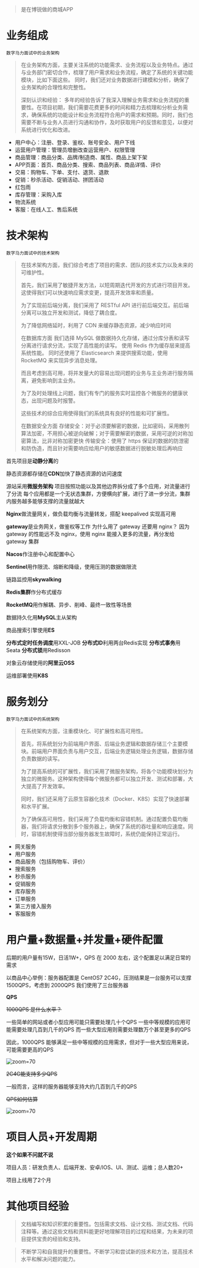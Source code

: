 > 是在博锐做的商城APP

# 业务组成

`数字马力面试中的业务架构`

> 在业务架构方面，主要关注系统的功能需求、业务流程以及业务特点。通过与业务部门密切合作，梳理了用户需求和业务流程，确定了系统的关键功能模块，比如下面这些。
> 同时，我们还对业务数据进行建模和分析，确保了业务架构的合理性和完整性。
>
> 深刻认识和经验：
> 多年的经验告诉了我深入理解业务需求和业务流程的重要性。在项目初期，我们需要花费更多的时间和精力去梳理和分析业务需求，确保系统的功能设计和业务流程符合用户的需求和预期。同时，我们也需要不断与业务人员进行沟通和协作，及时获取用户的反馈和意见，以便对系统进行优化和改进。

- 用户中心：注册、登录、鉴权、账号安全、用户下线
- 运营用户管理：管理员增删改查运营用户、权限管理
- 商品管理：商品分类、品牌/制造商、属性、商品上架下架
- APP页面：首页、商品分类、搜索、商品列表、商品详情、评价
- 交易：购物车、下单、支付、退货、退款
- 促销：秒杀活动、促销活动、拼团活动
- 红包雨
- 库存管理：采购入库
- 物流系统
- 客服：在线人工、售后系统

# 技术架构

`数字马力面试中的技术架构`

> 在技术架构方面，我们综合考虑了项目的需求、团队的技术实力以及未来的可维护性。
>
> 首先，我们采用了敏捷开发方法，以短周期迭代开发的方式进行项目开发。这使得我们可以快速响应需求变更，提高开发效率和质量。
>
> 为了实现前后端分离，我们采用了 RESTful API 进行前后端交互。前后端分离可以独立开发和测试，降低了耦合度。
>
> 为了降低网络延时，利用了 CDN 来缓存静态资源，减少响应时间
>
> 在数据库方面
> 我们选择 MySQL 做数据持久化存储，通过分库分表和读写分离进行请求分流，实现了高性能的读写。
> 使用 Redis 作为缓存层来提高系统性能。
> 同时还使用了 Elasticsearch 来提供搜索功能，使用 RocketMQ 来实现异步消息处理。
>
> 而且考虑到高可用，将并发量大的容易出现问题的业务与主业务进行服务隔离，避免影响到主业务。
>
> 为了及时处理线上问题，我们有专门的服务实时监控各个微服务的健康状态，出现问题及时报警。
>
> 这些技术的综合应用使得我们的系统具有良好的性能和可扩展性。
>
> 在数据安全方面
> 存储安全：对于必须要解密的数据，比如密码，采用散列算法加密，不用担心被逆向破解；对于需要解密的数据，采用可逆的对称加密算法，比非对称加密更快
> 传输安全：使用了 https 保证的数据的防泄密和防伪造，而且针对需要响应给用户的敏感数据进行脱敏处理后再响应

首先项目是**动静分离**的

静态资源都存储在**CDN**加快了静态资源的访问速度

源站采用**微服务架构**
项目按照功能以及其他边界拆分成了多个应用，对流量进行了分流
每个应用都是一个无状态集群，方便横向扩展，进行了进一步分流，集群内服务越多能够支撑的流量就越大

**Nginx**做流量网关，做负载均衡与流量转发，搭配 keepalived 实现高可用

**gateway**是业务网关，做鉴权等工作
为什么用了 gateway 还要用 nginx？
因为 gateway 的性能远不及 nginx，使用 nginx 能接入更多的流量，再分发给 gateway 集群

**Nacos**作注册中心和配置中心

**Sentinel**用作限流、熔断和降级，使用压测的数据做限流

链路监控用**skywalking**

**Redis集群**作分布式缓存

**RocketMQ**用作解耦、异步、削峰、最终一致性等场景

数据持久化用**MySQL**主从架构

商品搜索引擎使用**ES**

**分布式定时任务调度**用XXL-JOB
**分布式ID**利用两台Redis实现
**分布式事务**用Seata
**分布式锁**用Redisson

对象云存储使用的**阿里云OSS**

运维部署使用**K8S**

# 服务划分

`数字马力面试中的系统架构`

> 在系统架构方面，注重模块化、可扩展性和高可用性。
>
> 首先，将系统划分为前端用户界面、后端业务逻辑和数据存储三个主要模块。前端用户界面负责与用户交互，后端业务逻辑处理业务逻辑，数据存储负责数据的读写。
>
> 为了提高系统的可扩展性，我们采用了微服务架构，将各个功能模块划分为独立的微服务。这种架构使得每个微服务都可以独立开发、测试和部署，大大提高了开发效率。
>
> 同时，我们还采用了云原生容器化技术（Docker、K8S）实现了快速部署和水平扩展。
>
> 为了确保高可用性，我们采用了负载均衡和容错机制。通过配置负载均衡器，我们将请求分散到多个服务器上，确保了系统的吞吐量和响应速度。同时，容错机制使得当部分服务器发生故障时，系统仍能保持正常运行。

- 网关服务
- 用户服务
- 商品服务（包括购物车、评价）
- 搜索服务
- 秒杀服务
- 促销服务
- 库存服务
- 订单服务
- 第三方接入服务
- 客服服务

# 用户量+数据量+并发量+硬件配置

后期的用户量有15W，日活1W+，QPS 在 2000 左右，这个配置足以满足日常的需求

以商品中心举例：服务器配置是 CentOS7 2C4G，压测结果是一台服务可以支撑 1500QPS，考虑到 2000QPS 我们使用了三台服务器

**QPS**

~~1000QPS 是什么水平？~~

一些简单的网站或者小型应用可能只需要处理几十个QPS
一些中等规模的应用可能需要处理几百到几千的QPS
而一些大型应用则需要处理数万个甚至更多的QPS

因此，1000QPS 能够满足一些中等规模的应用需求，但对于一些大型应用来说，可能需要更高的QPS

![zoom=70](fa8be09ab44a2714f3f456a42549fa7d.png)

~~2C4G能支持多少QPS~~

一般而言，这样的服务器能够支持大约几百到几千的QPS

~~QPS如何估算~~

![zoom=70](970282eeb4b4f934d6079b2727ecc70c.png)

# 项目人员+开发周期

**这个如果不问就不说**

项目人员：研发负责人、后端开发、安卓/IOS、UI、测试、运维；总人数20+

项目上线用了2个月

# 其他项目经验

> 文档编写和知识积累的重要性。包括需求文档、设计文档、测试文档、代码注释等。通过这些文档和资料能更好地理解项目的过程和结果，为未来的项目提供宝贵的经验和支持。

> 不断学习和自我提升的重要性。不断学习和尝试新的技术和方法，提高技术水平和解决问题的能力。

